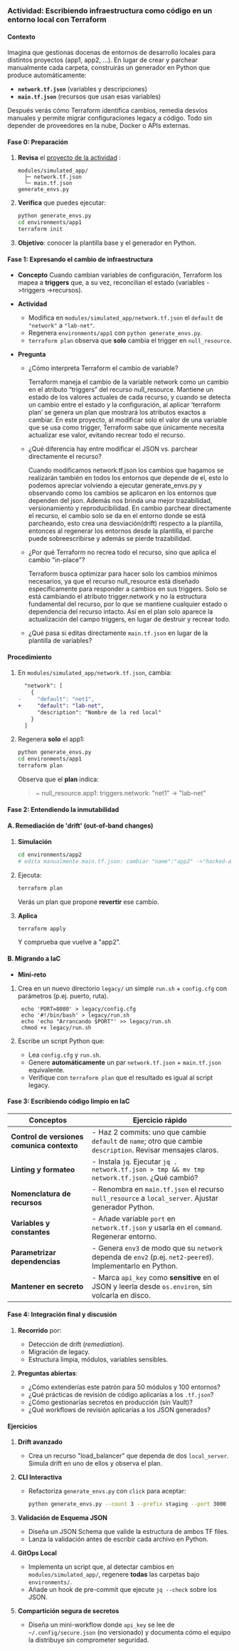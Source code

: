 ### Actividad: Escribiendo infraestructura como código en un entorno local con Terraform

####  Contexto

Imagina que gestionas docenas de entornos de desarrollo locales para distintos proyectos (app1, app2, ...). En lugar de crear y parchear manualmente cada carpeta, construirás un generador en Python que produce automáticamente:

* **`network.tf.json`** (variables y descripciones)
* **`main.tf.json`** (recursos que usan esas variables)

Después verás cómo Terraform identifica cambios, remedia desvíos manuales y permite migrar configuraciones legacy a código. Todo sin depender de proveedores en la nube, Docker o APIs externas.


#### Fase 0: Preparación 

1. **Revisa** el [proyecto de la actividad](https://github.com/kapumota/DS/tree/main/2025-1/Iac_orquestador_local)  :

   ```
   modules/simulated_app/
     ├─ network.tf.json
     └─ main.tf.json
   generate_envs.py
   ```
2. **Verifica** que puedes ejecutar:

   ```bash
   python generate_envs.py
   cd environments/app1
   terraform init
   ```
3. **Objetivo**: conocer la plantilla base y el generador en Python.

####  Fase 1: Expresando el cambio de infraestructura

* **Concepto**
Cuando cambian variables de configuración, Terraform los mapea a **triggers** que, a su vez, reconcilian el estado (variables ->triggers ->recursos).

* **Actividad**

  - Modifica en `modules/simulated_app/network.tf.json` el `default` de `"network"` a `"lab-net"`.
  - Regenera `environments/app1` con `python generate_envs.py`.
  - `terraform plan` observa que **solo** cambia el trigger en `null_resource`.

* **Pregunta**

  * ¿Cómo interpreta Terraform el cambio de variable?
     
      Terraform maneja el cambio de la variable network como un cambio en el atributo “triggers” del recurso null_resource. Mantiene un estado de los valores actuales de cada recurso, y cuando se detecta un cambio entre el estado y la configuración, al aplicar ‘terraform plan’ se genera un plan que mostrará los atributos exactos a cambiar. En este proyecto, al modificar solo el valor de una variable que se usa como trigger, Terraform sabe que únicamente necesita actualizar ese valor, evitando recrear todo el recurso.


  * ¿Qué diferencia hay entre modificar el JSON vs. parchear directamente el recurso?

      Cuando modificamos network.tf.json los cambios que hagamos se realizarán también en todos los entornos que depende de el, esto lo podemos apreciar volviendo a ejecutar generate_envs.py y observando como los cambios se aplicaron en los entornos que dependen del json. Además nos brinda una mejor trazabilidad, versionamiento y reproducibilidad. En cambio parchear directamente el recurso, el cambio solo se da en el entorno donde se está parcheando, esto crea una desviación(drift) respecto a la plantilla, entonces al regenerar los entornos desde la plantilla, el parche puede sobreescribirse y  además se pierde trazabilidad.

      
  * ¿Por qué Terraform no recrea todo el recurso, sino que aplica el cambio "in-place"?
  
      Terraform busca optimizar para hacer solo los cambios mínimos necesarios, ya que el recurso null_resource está diseñado específicamente para responder a cambios en sus triggers. Solo se está cambiando el atributo trigger.network y no la estructura fundamental del recurso, por lo que se mantiene cualquier estado o dependencia del recurso intacto. Así en el plan solo aparece la actualización del campo triggers, en lugar de destruir y recrear todo.


  * ¿Qué pasa si editas directamente `main.tf.json` en lugar de la plantilla de variables?

#### Procedimiento

1. En `modules/simulated_app/network.tf.json`, cambia:

   ```diff
     "network": [
       {
   -     "default": "net1",
   +     "default": "lab-net",
         "description": "Nombre de la red local"
       }
     ]
   ```
2. Regenera **solo** el app1:

   ```bash
   python generate_envs.py
   cd environments/app1
   terraform plan
   ```

   Observa que el **plan** indica:

   > \~ null\_resource.app1: triggers.network: "net1" -> "lab-net"

#### Fase 2: Entendiendo la inmutabilidad

#### A. Remediación de 'drift' (out-of-band changes)

1. **Simulación**

   ```bash
   cd environments/app2
   # edita manualmente main.tf.json: cambiar "name":"app2" ->"hacked-app"
   ```
2. Ejecuta:

   ```bash
   terraform plan
   ```

    Verás un plan que propone **revertir** ese cambio.
3. **Aplica**

   ```bash
   terraform apply
   ```
    Y comprueba que vuelve a "app2".
   

#### B. Migrando a IaC

* **Mini-reto**
 1. Crea en un nuevo directorio `legacy/` un simple `run.sh` + `config.cfg` con parámetros (p.ej. puerto, ruta).

    ```
     echo 'PORT=8080' > legacy/config.cfg
     echo '#!/bin/bash' > legacy/run.sh
     echo 'echo "Arrancando $PORT"' >> legacy/run.sh
     chmod +x legacy/run.sh
     ```
  2. Escribe un script Python que:

     * Lea `config.cfg` y `run.sh`.
     * Genere **automáticamente** un par `network.tf.json` + `main.tf.json` equivalente.
     * Verifique con `terraform plan` que el resultado es igual al script legacy.

#### Fase 3: Escribiendo código limpio en IaC 

| Conceptos                       | Ejercicio rápido                                                                                               |
| ------------------------------------------ | -------------------------------------------------------------------------------------------------------------- |
| **Control de versiones comunica contexto** | - Haz 2 commits: uno que cambie `default` de `name`; otro que cambie `description`. Revisar mensajes claros. |
| **Linting y formateo**                     | - Instala `jq`. Ejecutar `jq . network.tf.json > tmp && mv tmp network.tf.json`. ¿Qué cambió?                 |
| **Nomenclatura de recursos**               | - Renombra en `main.tf.json` el recurso `null_resource` a `local_server`. Ajustar generador Python.           |
| **Variables y constantes**                 | - Añade variable `port` en `network.tf.json` y usarla en el `command`. Regenerar entorno.                     |
| **Parametrizar dependencias**              | - Genera `env3` de modo que su `network` dependa de `env2` (p.ej. `net2-peered`). Implementarlo en Python.    |
| **Mantener en secreto**                    | - Marca `api_key` como **sensitive** en el JSON y leerla desde `os.environ`, sin volcarla en disco.           |

#### Fase 4: Integración final y discusión

1. **Recorrido** por:

   * Detección de drift (*remediation*).
   * Migración de legacy.
   * Estructura limpia, módulos, variables sensibles.
2. **Preguntas abiertas**:

   * ¿Cómo extenderías este patrón para 50 módulos y 100 entornos?
   * ¿Qué prácticas de revisión de código aplicarías a los `.tf.json`?
   * ¿Cómo gestionarías secretos en producción (sin Vault)?
   * ¿Qué workflows de revisión aplicarías a los JSON generados?


#### Ejercicios

1. **Drift avanzado**

   * Crea un recurso "load\_balancer" que dependa de dos `local_server`. Simula drift en uno de ellos y observa el plan.

2. **CLI Interactiva**

   * Refactoriza `generate_envs.py` con `click` para aceptar:

     ```bash
     python generate_envs.py --count 3 --prefix staging --port 3000
     ```

3. **Validación de Esquema JSON**

   * Diseña un JSON Schema que valide la estructura de ambos TF files.
   * Lanza la validación antes de escribir cada archivo en Python.

4. **GitOps Local**

   * Implementa un script que, al detectar cambios en `modules/simulated_app/`, regenere **todas** las carpetas bajo `environments/`.
   * Añade un hook de pre-commit que ejecute `jq --check` sobre los JSON.

5. **Compartición segura de secretos**

   * Diseña un mini-workflow donde `api_key` se lee de `~/.config/secure.json` (no versionado) y documenta cómo el equipo la distribuye sin comprometer seguridad.
